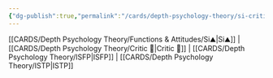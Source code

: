 ```yaml
---
{"dg-publish":true,"permalink":"/cards/depth-psychology-theory/si-critic/","created":"2023-01-05T12:12:13.393+01:00","updated":"2023-04-21T15:31:17.520+02:00"}
---
```


[[CARDS/Depth Psychology Theory/Functions & Attitudes/Si⛰️\|Si⛰️]] | [[CARDS/Depth Psychology Theory/Critic 🤔\|Critic 🤔]]  | [[CARDS/Depth Psychology Theory/ISFP\|ISFP]] | [[CARDS/Depth Psychology Theory/ISTP\|ISTP]] 
